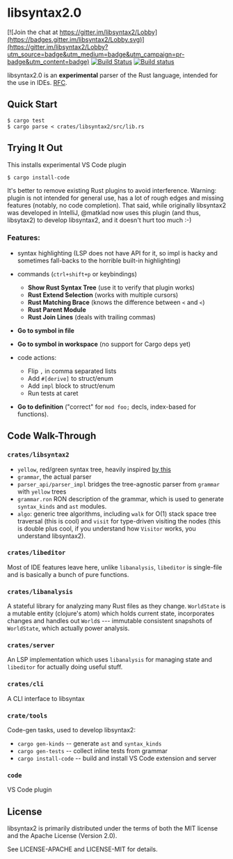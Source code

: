 # libsyntax2.0

[![Join the chat at https://gitter.im/libsyntax2/Lobby](https://badges.gitter.im/libsyntax2/Lobby.svg)](https://gitter.im/libsyntax2/Lobby?utm_source=badge&utm_medium=badge&utm_campaign=pr-badge&utm_content=badge)
[![Build Status](https://travis-ci.org/matklad/libsyntax2.svg?branch=master)](https://travis-ci.org/matklad/libsyntax2)
[![Build status](https://ci.appveyor.com/api/projects/status/j56x1hbje8rdg6xk/branch/master?svg=true)](https://ci.appveyor.com/project/matklad/libsyntax2/branch/master)


libsyntax2.0 is an **experimental** parser of the Rust language,
intended for the use in IDEs.
[RFC](https://github.com/rust-lang/rfcs/pull/2256).


## Quick Start

```
$ cargo test
$ cargo parse < crates/libsyntax2/src/lib.rs
```


## Trying It Out

This installs experimental VS Code plugin

```
$ cargo install-code
```

It's better to remove existing Rust plugins to avoid interference.
Warning: plugin is not intended for general use, has a lot of rough
edges and missing features (notably, no code completion). That said,
while originally libsyntax2 was developed in IntelliJ, @matklad now
uses this plugin (and thus, libsytax2) to develop libsyntax2, and it
doesn't hurt too much :-)


### Features:

* syntax highlighting (LSP does not have API for it, so impl is hacky
  and sometimes fall-backs to the horrible built-in highlighting)
  
* commands (`ctrl+shift+p` or keybindings)
  - **Show Rust Syntax Tree** (use it to verify that plugin works)
  - **Rust Extend Selection** (works with multiple cursors)
  - **Rust Matching Brace** (knows the difference between `<` and `<`)
  - **Rust Parent Module**
  - **Rust Join Lines** (deals with trailing commas)
  
* **Go to symbol in file**

* **Go to symbol in workspace** (no support for Cargo deps yet)

* code actions:
  - Flip `,` in comma separated lists
  - Add `#[derive]` to struct/enum
  - Add `impl` block to struct/enum
  - Run tests at caret
  
* **Go to definition** ("correct" for `mod foo;` decls, index-based for functions).


## Code Walk-Through

### `crates/libsyntax2`

- `yellow`, red/green syntax tree, heavily inspired [by this](https://github.com/apple/swift/tree/ab68f0d4cbf99cdfa672f8ffe18e433fddc8b371/lib/Syntax)
- `grammar`, the actual parser
- `parser_api/parser_impl` bridges the tree-agnostic parser from `grammar` with `yellow` trees
- `grammar.ron` RON description of the grammar, which is used to
  generate `syntax_kinds` and `ast` modules.
- `algo`: generic tree algorithms, including `walk` for O(1) stack
  space tree traversal (this is cool) and `visit` for type-driven
  visiting the nodes (this is double plus cool, if you understand how
  `Visitor` works, you understand libsyntax2).
  

### `crates/libeditor`

Most of IDE features leave here, unlike `libanalysis`, `libeditor` is
single-file and is basically a bunch of pure functions.


### `crates/libanalysis`

A stateful library for analyzing many Rust files as they change.
`WorldState` is a mutable entity (clojure's atom) which holds current
state, incorporates changes and handles out `World`s --- immutable
consistent snapshots of `WorldState`, which actually power analysis. 


### `crates/server`

An LSP implementation which uses `libanalysis` for managing state and
`libeditor` for actually doing useful stuff.


### `crates/cli`

A CLI interface to libsyntax

### `crate/tools`

Code-gen tasks, used to develop libsyntax2:

- `cargo gen-kinds` -- generate `ast` and `syntax_kinds`
- `cargo gen-tests` -- collect inline tests from grammar
- `cargo install-code` -- build and install VS Code extension and server

### `code`

VS Code plugin


## License

libsyntax2 is primarily distributed under the terms of both the MIT license
and the Apache License (Version 2.0).

See LICENSE-APACHE and LICENSE-MIT for details.

